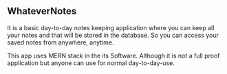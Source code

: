 <h2>WhateverNotes</h2>
<p>It is a basic day-to-day notes keeping application where you can keep all your notes and that will be stored in the database. So you can access your saved notes from anywhere, anytime.</p>
<p>This app uses MERN stack in the its Software. Although it is not a full proof application but anyone can use for normal day-to-day-use.</p>
